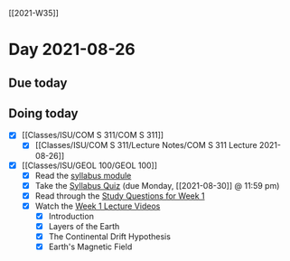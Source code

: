 [[2021-W35]]

# Day 2021-08-26

## Due today

## Doing today

- [x] [[Classes/ISU/COM S 311/COM S 311]]
	- [x] [[Classes/ISU/COM S 311/Lecture Notes/COM S 311 Lecture 2021-08-26]]
- [x] [[Classes/ISU/GEOL 100/GEOL 100]]
	- [x]   Read the [syllabus module](https://canvas.iastate.edu/courses/82791/modules/492553 "Syllabus and resources")
	-   [x] [](https://canvas.iastate.edu/courses/71354/modules/369007 "Introduction")Take the [Syllabus Quiz](https://canvas.iastate.edu/courses/82791/quizzes/342576 "Syllabus Quiz") (due Monday, [[2021-08-30]] @ 11:59 pm)
	- [x]  Read through the [Study Questions for Week 1](https://canvas.iastate.edu/courses/82791/pages/study-questions-for-week-1 "Study Questions for Week 1")
	-  [x] Watch the [Week 1 Lecture Videos](https://canvas.iastate.edu/courses/82791/pages/week-1-lecture-videos "Week 1 Lecture Videos")
		-  [x] Introduction
		-  [x] Layers of the Earth
		-  [x] The Continental Drift Hypothesis
		-  [x] Earth's Magnetic Field